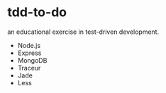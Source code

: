 tdd-to-do
===============
an educational exercise in test-driven development.
- Node.js
- Express
- MongoDB
- Traceur
- Jade
- Less
